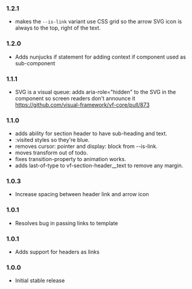 ### 1.2.1

- makes the `--is-link` variant use CSS grid so the arrow SVG icon is always to the top, right of the text.

### 1.2.0

- Adds nunjucks if statement for adding context if component used as sub-component

### 1.1.1

- SVG is a visual queue: adds aria-role="hidden" to the SVG in the component so screen readers don't announce it
  https://github.com/visual-framework/vf-core/pull/873

### 1.1.0

- adds ability for section header to have sub-heading and text.
- :visited styles so they're blue.
- removes cursor: pointer and display: block from --is-link.
- moves transform out of todo.
- fixes transition-property to animation works.
- adds last-of-type to vf-section-header__text to remove any margin.

### 1.0.3

- Increase spacing between header link and arrow icon

### 1.0.1

- Resolves bug in passing links to template

### 1.0.1

- Adds support for headers as links

### 1.0.0

- Initial stable release
